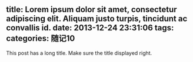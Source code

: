 title:  Lorem ipsum dolor sit amet, consectetur adipiscing elit. Aliquam justo turpis, tincidunt ac convallis id.
date: 2013-12-24 23:31:06
tags:
categories: 随记10
---

This post has a long title. Make sure the title displayed right.
